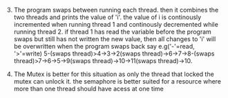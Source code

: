 3. The program swaps between running each thread. then it combines the two threads and prints the value of 'i'. the value of i is continously incremented when running thread 1 and continously decremented while running thread 2. if thread 1 has read the variable before the program swaps but still has not written the new value, then all changes to 'i' will be overwritten when the program swaps back say e.g('-'=read, '>'=write) 5-(swaps thread)>4->3->2(swaps thread)->6->7->8-(swaps thread)>7->6->5->9(swaps thread)->10->11(swaps thread)->10. 

4. The Mutex is better for this situation as only the thread that locked the mutex can unlock it. the semaphore is better suited for a resource where more than one thread should have acess at one time
